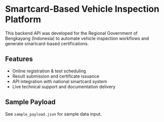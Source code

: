 # Smartcard-Based Vehicle Inspection Platform

This backend API was developed for the Regional Government of Bengkayang (Indonesia) to automate vehicle inspection workflows and generate smartcard-based certifications.

## Features

- Online registration & test scheduling
- Result submission and certificate issuance
- API integration with national smartcard system
- Live technical support and documentation delivery

## Sample Payload

See `sample_payload.json` for sample data input.
